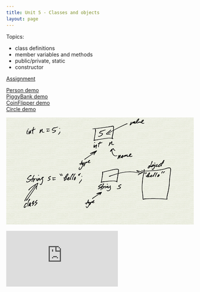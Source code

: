```yaml
---
title: Unit 5 - Classes and objects
layout: page
---
```


Topics:
- class definitions
- member variables and methods
- public/private, static
- constructor

[Assignment](Unit5_Assignment)

[Person demo](demo_person)  
[PiggyBank demo](demo_piggy_bank)  
[CoinFlipper demo](demo_coin_flipper)   
[Circle demo](demo_circle)  

![](0.png)

<iframe class="video" src="https://www.youtube.com/embed/ZY0leCj2zec" title="YouTube video player" frameborder="0" allow="accelerometer; autoplay; clipboard-write; encrypted-media; gyroscope; picture-in-picture" allowfullscreen></iframe>

